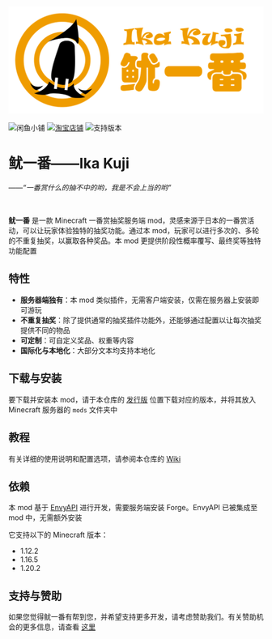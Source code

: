 ![Ika Kuji Logo](logo.png)

<img src="https://img.shields.io/badge/闲鱼同名小铺-鱿一番动漫周边-FFE60F" alt="闲鱼小铺">
<a href="https://shop365119586.taobao.com/"><img src="https://img.shields.io/badge/淘宝同名店铺-鱿一番动漫周边-FF6200" alt="淘宝店铺"></a>
<img src="https://img.shields.io/badge/支持-MC%201.16.5%20&%201.20.2-33ff99" alt="支持版本">

# 鱿一番——Ika Kuji

_——“一番赏什么的抽不中的哟，我是不会上当的哟”_

&nbsp;

**鱿一番** 是一款 Minecraft 一番赏抽奖服务端 mod，灵感来源于日本的一番赏活动，可以让玩家体验独特的抽奖功能。通过本 mod，玩家可以进行多次的、多轮的不重复抽奖，以赢取各种奖品。本 mod 更提供阶段性概率覆写、最终奖等独特功能配置

## 特性

- **服务器端独有**：本 mod 类似插件，无需客户端安装，仅需在服务器上安装即可游玩
- **不重复抽奖**：除了提供通常的抽奖插件功能外，还能够通过配置以让每次抽奖提供不同的物品
- **可定制**：可自定义奖品、权重等内容
- **国际化与本地化**：大部分文本均支持本地化

## 下载与安装

要下载并安装本 mod，请于本仓库的 [发行版](https://gitee.com/ancientsky/ika-kuji/releases) 位置下载对应的版本，并将其放入 Minecraft 服务器的 `mods` 文件夹中

## 教程

有关详细的使用说明和配置选项，请参阅本仓库的 [Wiki](https://gitee.com/ancientsky/ika-kuji/wiki)

## 依赖

本 mod 基于 [EnvyAPI](https://github.com/EnvyWare/API) 进行开发，需要服务端安装 Forge。EnvyAPI 已被集成至 mod 中，无需额外安装

它支持以下的 Minecraft 版本：

- 1.12.2
- 1.16.5
- 1.20.2

## 支持与赞助

如果您觉得鱿一番有帮到您，并希望支持更多开发，请考虑赞助我们。有关赞助机会的更多信息，请查看 [这里](https://github.com/username/ika-kuji/sponsorship)

